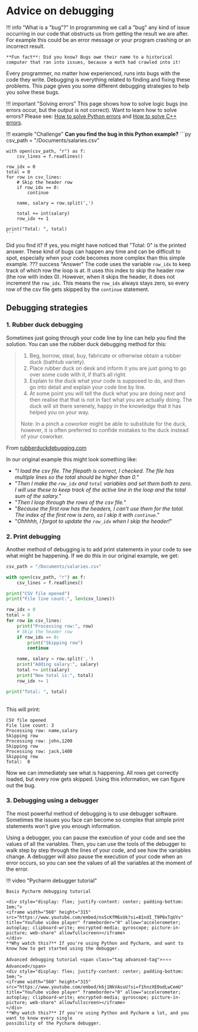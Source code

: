 # Advice on debugging

!!! info "What is a "bug"?"
    In programming we call a "bug" any kind of issue occurring in our code that obstructs us from getting the result we are after. For example this could be an error message or your program crashing or an incorrect result.

    **Fun fact**: Did you know? Bugs owe their name to a historical computer that ran into issues, because a moth had crawled into it!

Every programmer, no matter how experienced, runs into bugs with the code they write. Debugging is everything related to finding and fixing these problems. This page gives you some different debugging strategies to help you solve these bugs.

!!! important "Solving errors"
    This page shows how to solve logic bugs (no errors occur, but the output is not correct). Want to learn how to solve errors? Please see: 
    [How to solve Python errors](../python/errors.md) and [How to solve C++ errors](../cpp/errors.md).

!!! example "Challenge"
    **Can you find the bug in this Python example?**
    ```py
    csv_path = "/Documents/salaries.csv"

    with open(csv_path, "r") as f:
        csv_lines = f.readlines()

    row_idx = 0
    total = 0
    for row in csv_lines:
        # Skip the header row
        if row_idx == 0:
            continue

        name, salary = row.split(',')

        total += int(salary)
        row_idx += 1

    print("Total: ", total)
    ```
Did you find it? If yes, you might have noticed that "Total: 0" is the printed answer. These kind of bugs can happen any time and can be difficult to spot,
especially when your code becomes more complex than this simple example.
??? success "Answer"
    The code uses the variable `row_idx` to keep track of which row the loop is at. It
    uses this index to skip the header row (the row with index 0). However, when it skips
    the header, it does not increment the `row_idx`. This means the `row_idx` always stays
    zero, so every row of the csv file gets skipped by the `continue` statement.

## Debugging strategies
### 1. Rubber duck debugging
Sometimes just going through your code line by line can help you find the solution. You can use the
rubber duck debugging method for this:
>   1. Beg, borrow, steal, buy, fabricate or otherwise obtain a rubber duck (bathtub variety).
>   2. Place rubber duck on desk and inform it you are just going to go over some code with it, if that’s all right.
>   3. Explain to the duck what your code is supposed to do, and then go into detail and explain your code line by line.
>   4. At some point you will tell the duck what you are doing next and then realise that that is not in fact what you are actually doing. The duck will sit there serenely, happy in the knowledge that it has helped you on your way.
>
>   Note: In a pinch a coworker might be able to substitute for the duck, however, it is often preferred to confide mistakes to the duck instead of your coworker.

From [rubberduckdebugging.com](https://rubberduckdebugging.com)

In our original example this might look something like:

- "*I load the csv file. The filepath is correct, I checked. The file has multiple lines so
the total should be higher than 0.*"
- "*Then I make the `row_idx` and `total` variables and set them both to zero. I will use these to
keep track of the active line in the loop and the total sum of the salary.*"
- "*Then I loop through the rows of the csv file.*"
- "*Because the first row has the headers, I can't use them for the total. The index of the
first row is zero, so I skip it with `continue`.*"
- "*Ohhhhh, I forgot to update the `row_idx` when I skip the header!*"

### 2. Print debugging
Another method of debugging is to add print statements in your code to see what might be happening.
If we do this in our original example, we get:

```py hl_lines="6 7 12 15 19 21"
csv_path = "/Documents/salaries.csv"

with open(csv_path, "r") as f:
    csv_lines = f.readlines()

print("CSV file opened")
print("File line count:", len(csv_lines))

row_idx = 0
total = 0
for row in csv_lines:
    print("Processing row:", row)
    # Skip the header row
    if row_idx == 0:
        print("Skipping row")
        continue

    name, salary = row.split(',')
    print("Adding salary:", salary)
    total += int(salary)
    print("New total is:", total)
    row_idx += 1

print("Total: ", total)
```

<br/>
This will print:

```
CSV file opened
File line count: 3
Processing row: name,salary
Skipping row
Processing row: john,1200
Skipping row
Processing row: jack,1400
Skipping row
Total:  0
```
Now we can immediately see what is happening. All rows get correctly loaded, but every row
gets skipped. Using this information, we can figure out the bug.

### 3. Debugging using a debugger
The most powerful method of debugging is to use debugger software. Sometimes the issues
you face can become so complex that simple print statements won't give you enough information.

Using a debugger, you can pause the execution of your code and see the values of all the variables.
Then, you can use the tools of the debugger to walk step by step through the lines of your code,
and see how the variables change. A debugger will also pause the execution of your code
when an error occurs, so you can see the values of all the variables at the moment of the error.

!!! video "Pycharm debugger tutorial"
    
    Basis Pycharm debugging tutorial

    <div style="display: flex; justify-content: center; padding-bottom: 1em;">
    <iframe width="560" height="315" src="https://www.youtube.com/embed/nx5cKfM6sUk?si=81ndI_T9P0xTqUYv" title="YouTube video player" frameborder="0" allow="accelerometer; autoplay; clipboard-write; encrypted-media; gyroscope; picture-in-picture; web-share" allowfullscreen></iframe>
    </div>
    **Why watch this?** If you're using Python and Pycharm, and want to know how to get started using the debugger.

    Advanced debugging tutorial <span class="tag advanced-tag">⭐️⭐️⭐️ Advanced</span>
    <div style="display: flex; justify-content: center; padding-bottom: 1em;">
    <iframe width="560" height="315" src="https://www.youtube.com/embed/k6j1NkVAsuU?si=f1hnzXE0odLwCemU" title="YouTube video player" frameborder="0" allow="accelerometer; autoplay; clipboard-write; encrypted-media; gyroscope; picture-in-picture; web-share" allowfullscreen></iframe>
    </div>
    **Why watch this?** If you're using Python and Pycharm a lot, and you want to know every single
    possibility of the Pycharm debugger.




